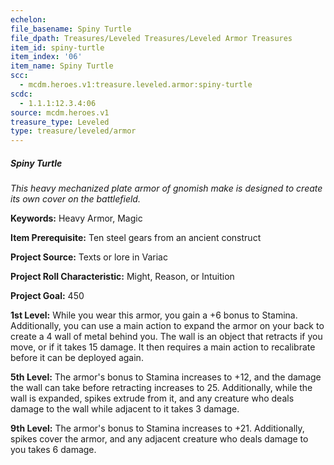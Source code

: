 ```yaml
---
echelon:
file_basename: Spiny Turtle
file_dpath: Treasures/Leveled Treasures/Leveled Armor Treasures
item_id: spiny-turtle
item_index: '06'
item_name: Spiny Turtle
scc:
  - mcdm.heroes.v1:treasure.leveled.armor:spiny-turtle
scdc:
  - 1.1.1:12.3.4:06
source: mcdm.heroes.v1
treasure_type: Leveled
type: treasure/leveled/armor
---
```


##### Spiny Turtle

*This heavy mechanized plate armor of gnomish make is designed to create its own cover on the battlefield.*

**Keywords:** Heavy Armor, Magic

**Item Prerequisite:** Ten steel gears from an ancient construct

**Project Source:** Texts or lore in Variac

**Project Roll Characteristic:** Might, Reason, or Intuition

**Project Goal:** 450

**1st Level:** While you wear this armor, you gain a +6 bonus to Stamina. Additionally, you can use a main action to expand the armor on your back to create a 4 wall of metal behind you. The wall is an object that retracts if you move, or if it takes 15 damage. It then requires a main action to recalibrate before it can be deployed again.

**5th Level:** The armor's bonus to Stamina increases to +12, and the damage the wall can take before retracting increases to 25. Additionally, while the wall is expanded, spikes extrude from it, and any creature who deals damage to the wall while adjacent to it takes 3 damage.

**9th Level:** The armor's bonus to Stamina increases to +21. Additionally, spikes cover the armor, and any adjacent creature who deals damage to you takes 6 damage.

